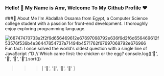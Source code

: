 ### Hello! 👋 My Name is Amr, Welcome To My Github Profile ♥

###🚀 About Me
I'm Abdallah Ossama from Egypt, a Computer Science college student with a passion for front-end development. I thoroughly enjoy exploring programming language.

![68747470733a2f2f6d656469612e67697068792e636f6d2f6d656469612f53576f536b4e36447854737a71494b4571762f67697068792e676966](https://github.com/Abdallahossama/Abdallahossama/assets/125943489/72796cf6-b494-41a1-84f0-40460c335a47)
Fun fact: I once solved the world's oldest question with a single line of JavaScript :"D
// Which came first: the chicken or the egg?
console.log(['🥚', '🐣', '🐥', '🐔'].sort())

>>> [ '🐔', '🐣', '🐥', '🥚' ]
